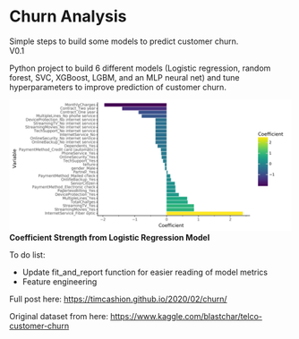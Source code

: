 # Churn Analysis

Simple steps to build some models to predict customer churn.   
V0.1

Python project to build 6 different models (Logistic regression, random forest, SVC, XGBoost, LGBM, and an MLP neural net) and tune hyperparameters to improve prediction of customer churn. 

![](LogRegr_Coefficients.png)
**Coefficient Strength from Logistic Regression Model**




To do list:
* Update fit_and_report function for easier reading of model metrics
* Feature engineering

Full post here:
https://timcashion.github.io/2020/02/churn/

Original dataset from here:
https://www.kaggle.com/blastchar/telco-customer-churn

